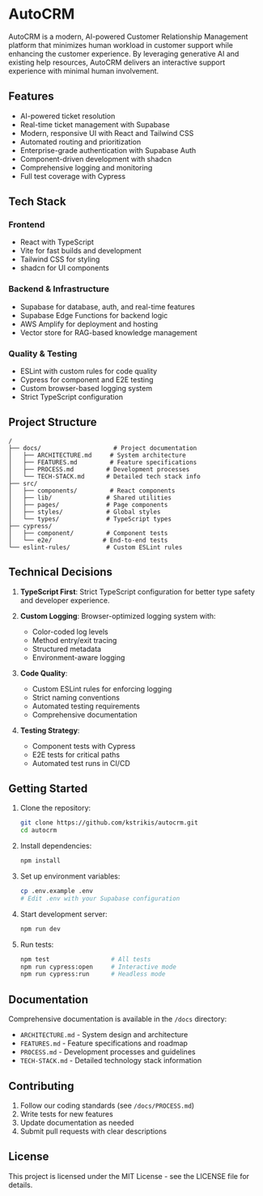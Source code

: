 # AutoCRM

AutoCRM is a modern, AI-powered Customer Relationship Management platform that minimizes human workload in customer support while enhancing the customer experience. By leveraging generative AI and existing help resources, AutoCRM delivers an interactive support experience with minimal human involvement.

## Features

- AI-powered ticket resolution
- Real-time ticket management with Supabase
- Modern, responsive UI with React and Tailwind CSS
- Automated routing and prioritization
- Enterprise-grade authentication with Supabase Auth
- Component-driven development with shadcn
- Comprehensive logging and monitoring
- Full test coverage with Cypress

## Tech Stack

### Frontend
- React with TypeScript
- Vite for fast builds and development
- Tailwind CSS for styling
- shadcn for UI components

### Backend & Infrastructure
- Supabase for database, auth, and real-time features
- Supabase Edge Functions for backend logic
- AWS Amplify for deployment and hosting
- Vector store for RAG-based knowledge management

### Quality & Testing
- ESLint with custom rules for code quality
- Cypress for component and E2E testing
- Custom browser-based logging system
- Strict TypeScript configuration

## Project Structure

```
/
├── docs/                    # Project documentation
│   ├── ARCHITECTURE.md     # System architecture
│   ├── FEATURES.md         # Feature specifications
│   ├── PROCESS.md         # Development processes
│   └── TECH-STACK.md      # Detailed tech stack info
├── src/
│   ├── components/         # React components
│   ├── lib/               # Shared utilities
│   ├── pages/             # Page components
│   ├── styles/            # Global styles
│   └── types/             # TypeScript types
├── cypress/
│   ├── component/         # Component tests
│   └── e2e/              # End-to-end tests
└── eslint-rules/          # Custom ESLint rules
```

## Technical Decisions

1. **TypeScript First**: Strict TypeScript configuration for better type safety and developer experience.

2. **Custom Logging**: Browser-optimized logging system with:
   - Color-coded log levels
   - Method entry/exit tracing
   - Structured metadata
   - Environment-aware logging

3. **Code Quality**:
   - Custom ESLint rules for enforcing logging
   - Strict naming conventions
   - Automated testing requirements
   - Comprehensive documentation

4. **Testing Strategy**:
   - Component tests with Cypress
   - E2E tests for critical paths
   - Automated test runs in CI/CD

## Getting Started

1. Clone the repository:
   ```bash
   git clone https://github.com/kstrikis/autocrm.git
   cd autocrm
   ```

2. Install dependencies:
   ```bash
   npm install
   ```

3. Set up environment variables:
   ```bash
   cp .env.example .env
   # Edit .env with your Supabase configuration
   ```

4. Start development server:
   ```bash
   npm run dev
   ```

5. Run tests:
   ```bash
   npm test                 # All tests
   npm run cypress:open     # Interactive mode
   npm run cypress:run      # Headless mode
   ```

## Documentation

Comprehensive documentation is available in the `/docs` directory:

- `ARCHITECTURE.md` - System design and architecture
- `FEATURES.md` - Feature specifications and roadmap
- `PROCESS.md` - Development processes and guidelines
- `TECH-STACK.md` - Detailed technology stack information

## Contributing

1. Follow our coding standards (see `/docs/PROCESS.md`)
2. Write tests for new features
3. Update documentation as needed
4. Submit pull requests with clear descriptions

## License

This project is licensed under the MIT License - see the LICENSE file for details.
